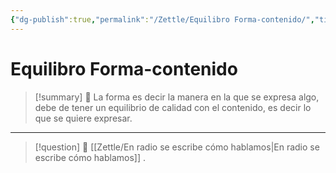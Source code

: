 ```yaml
---
{"dg-publish":true,"permalink":"/Zettle/Equilibro Forma-contenido/","title":"Equilibro Forma-contenido","tags":["ZeType/Idea"],"updated":"2023-10-02T14:33:08.145-05:00"}
---
```



# Equilibro Forma-contenido

> [!summary] 🧠
> La forma es decir la manera en la que se expresa algo, debe de tener un equilibrio de calidad con el contenido, es decir lo que se quiere expresar.

- --
> [!question] 🔗
> [[Zettle/En radio se escribe cómo hablamos\|En radio se escribe cómo hablamos]]
> .
